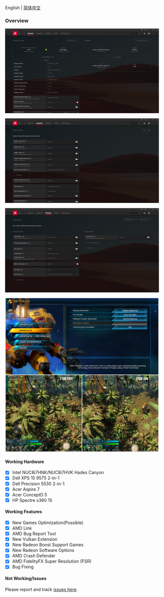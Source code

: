 English | [简体中文](./README.zh-CN.md)

### Overview

![system](Screenshots/system.png)

![graphics](Screenshots/graphics.png)

![display](Screenshots/display.png)

![fsr](Screenshots/fsr.png)

#### Working Hardware

* [x] Intel NUC8i7HNK/NUC8i7HVK Hades Canyon
* [x] Dell XPS 15 9575 2-in-1
* [x] Dell Precision 5530 2-in-1
* [x] Acer Aspire 7
* [x] Acer ConceptD 5
* [x] HP Spectre x360 15

#### Working Features

* [x] New Games Optimization(Possible)
* [x] AMD Link
* [x] AMD Bug Report Tool
* [x] New Vulkan Extension
* [x] New Radeon Boost Support Games
* [x] New Radeon Software Options
* [x] AMD Crash Defender
* [x] AMD FidelityFX Super Resolution (FSR)
* [x] Bug Fixing

#### Not Working/Issues

Please report and track [issues here](https://github.com/leogcry22/Hades-VegaM/issues).
